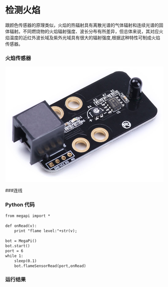 # 检测火焰

跟颜色传感器的原理类似，火焰的热辐射具有离散光谱的气体辐射和连续光谱的固体辐射。不同燃烧物的火焰辐射强度、波长分布有所差异，但总体来说，其对应火焰温度的近红外波长域及紫外光域具有很大的辐射强度,根据这种特性可制成火焰传感器。

### 火焰传感器
![flame](flame.jpg)

###连线

### Python 代码
```
from megapi import *

def onRead(v):
	print "flame level:"+str(v);

bot = MegaPi()
bot.start()
port = 6
while 1:
    sleep(0.1)
    bot.flameSensorRead(port,onRead)
```

### 运行结果





